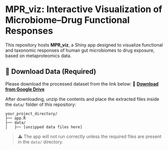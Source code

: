 # MPR_viz: Interactive Visualization of Microbiome–Drug Functional Responses

This repository hosts **MPR_viz**, a Shiny app designed to visualize functional and taxonomic responses of human gut microbiomes to drug exposure, based on metaproteomics data.


## 💾 Download Data (Required)
Please download the processed dataset from the link below:
📁 **[Download from Google Drive](https://drive.google.com/file/d/1EffcxZQzyyAkfY5mpDXt2naIozjfjwNU/view?usp=drive_link)**

After downloading, unzip the contents and place the extracted files inside the `data/` folder of this repository:

```
your_project_directory/
├── app.R
├── data/
│   ├── [unzipped data files here]
```

> ⚠️ The app will not run correctly unless the required files are present in the `data/` directory.


